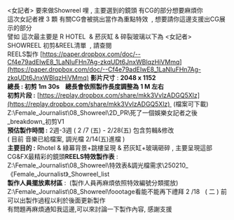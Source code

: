 <女記者> 要來做Showreel 哩 , 主要選到的鏡頭 有CG的部分想要麻煩你  
這次女記者裡 3 顆 有關CG會被挑出當作為重點特效  , 想要請你這邊支援出CG展示的部分  
譬如 這次最主要是 R HOTEL  & 菸灰缸 & 碎裂玻璃以下為 <女記者>  SHOWREEL 初剪&REEL清單  , 請查閱   
REELS製作 [https://paper.dropbox.com/doc/--Cf4e79adEIwE8_1LaNIuFHn7Ag-zkqUDt6JnxWBlqzHiVMmq](https://paper.dropbox.com/doc/--Cf4e79adEIwE8_1LaNIuFHn7Ag-zkqUDt6JnxWBlqzHiVMmq)
**影片尺寸** : **2048 x 1152**  
**總長 : 初剪 1m 30s    總長會依照製作長度調整為 1 M 左右**  
**初剪片段 :** [https://replay.dropbox.com/share/mkk3VvlzADGQ5Xlz](https://replay.dropbox.com/share/mkk3VvlzADGQ5Xlz)  (檔案可下載)  
Z:\Female_Journalist\08_Showreel\2D\_PR\死了一個娛樂女記者之後_breakdown_初剪V1  
**預估製作時間 :** 2週-3週 ( 2 /7 (五) - 2/28(五) 包含剪輯&修改  
( 目前 音樂已給檔案, 調光檔 2/14(五)進檔 )  
**主要目的 :** Rhotel & 綠幕背景+跳樓呈現 & 菸灰缸+玻璃砸碎 , 主要呈現這部CG&FX最精彩的鏡頭**REELS特效製作表** :  
Z:\Female_Journalist\08_Showreel\特效表&調光檔需求\250210_《Female_Journalist》_Showreel_list  
**製作人員擺放素材區** :  (製作人員再麻煩依照特效編號分類擺放)  
Z:\Female_Journalist\08_Showreel\foootage看能不能再下禮拜 2 /18   ( 二 ) 前可以出製作過程以利於後面更新製作  
有問題再麻煩通知我這邊,可以來討論一下製作內容, 感謝支援 